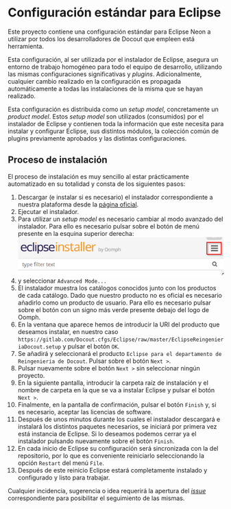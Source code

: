 Configuración estándar para Eclipse
===================================

Este proyecto contiene una configuración estándar para Eclipse Neon a utilizar por todos los desarrolladores de Docout que empleen está herramienta.

Esta configuración, al ser utilizada por el instalador de Eclipse, asegura un entorno de trabajo  homogéneo para todo el equipo de desarrollo, utilizando las mismas configuraciones significativas y *plugins*. Adicionalmente, cualquier cambio realizado en la configuración es propagada automáticamente a todas las instalaciones de la misma que se hayan realizado.

Esta configuración es distribuida como un *setup model*, concretamente un *product model*. Estos *setup model* son utilizados (consumidos) por el instalador de Eclipse y contienen toda la información que este necesita para instalar y configurar Eclipse, sus distintos módulos, la colección común de plugins previamente aprobados y las distintas configuraciones.

Proceso de instalación
----------------------

El proceso de instalación es muy sencillo al estar prácticamente automatizado en su totalidad y consta de los siguientes pasos:

1. Descargar (e instalar si es necesario) el instalador correspondiente a nuestra plataforma desde la [página oficial](https://wiki.eclipse.org/Eclipse_Installer).
1. Ejecutar el instalador.
1. Para utilizar un *setup model* es necesario cambiar al modo avanzado del instalador. Para ello es necesario pulsar sobre el botón de menú presente en la esquina superior derecha:  
      ![](img/image13.png)
1. y seleccionar `Advanced Mode...`
1. El instalador muestra los catálogos conocidos junto con los productos de cada catálogo. Dado que nuestro producto no es oficial es necesario añadirlo como un producto de usuario. Para ello es necesario pulsar sobre el botón con un signo más verde presente debajo del logo de Oomph.
1. En la ventana que aparece hemos de introducir la URI del producto que deseamos instalar, en nuestro caso `https://gitlab.com/Docout.cfgs/Eclipse/raw/master/EclipseReingenieriaDocout.setup` y pulsar el botón `OK`.
1. Se añadirá y seleccionará el producto `Eclipse para el departamento de Reingenieria de Docout`. Pulsar sobre el botón `Next >`.
1. Pulsar nuevamente sobre el botón `Next >` sin seleccionar ningún proyecto.
1. En la siguiente pantalla, introducir la carpeta raíz de instalación y el nombre de carpeta en la que se va a instalar Eclipse y pulsar el botón `Next >`.
1. Finalmente, en la pantalla de confirmación, pulsar el botón `Finish` y, si es necesario, aceptar las licencias de software.
1. Después de unos minutos durante los cuales el instalador descargará e instalará los distintos paquetes necesarios, se iniciará por primera vez está instancia de Eclipse. Si lo deseamos podemos cerrar ya el instalador pulsando nuevamente sobre el botón `Finish`.
1. En cada inicio de Eclipse su configuración será sincronizada con la del repositorio, por lo que es conveniente reiniciarlo seleccionando la opción `Restart` del menú `File`.
1. Después de este reinicio Eclipse estará completamente instalado y configurado y listo para trabajar.

Cualquier incidencia, sugerencia o idea requerirá la apertura del [*issue*](/../issues) correspondiente para posibilitar el seguimiento de las mismas.
